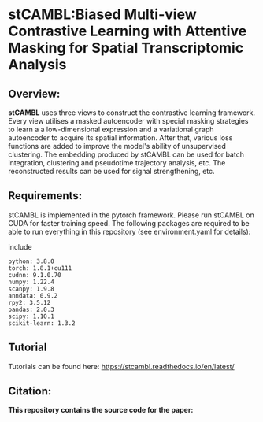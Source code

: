 # stCAMBL:Biased Multi-view Contrastive Learning with Attentive Masking for Spatial Transcriptomic Analysis
## Overview:

__stCAMBL__ uses three views to construct the contrastive learning framework. Every view utilises a masked autoencoder with special masking strategies to learn a a low-dimensional expression and a variational graph autoencoder to acquire its spatial information. After that, various loss functions are added to improve the model's ability of unsupervised clustering. The embedding produced by stCAMBL can be used for batch integration, clustering and pseudotime trajectory analysis, etc. The reconstructed results can be used for signal strengthening, etc.

## Requirements:
 
stCAMBL is implemented in the pytorch framework. Please run stCAMBL on CUDA for faster training speed. The following packages are required to be able to run everything in this repository (see environment.yaml for details):

include
```
​​python​​: 3.8.0 
​​torch​​: 1.8.1+cu111 
​​cudnn​​: 9.1.0.70 
​​numpy​​: 1.22.4 
​​scanpy​​: 1.9.8 
​​anndata​​: 0.9.2 
​​rpy2​​: 3.5.12 
​​pandas​​: 2.0.3 
​​scipy​​: 1.10.1 
​​scikit-learn​​: 1.3.2
```

## Tutorial
Tutorials can be found here:  https://stcambl.readthedocs.io/en/latest/

## Citation:

**This repository contains the source code for the paper:**

